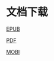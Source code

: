 # 文档下载

[EPUB](https://raw.githubusercontent.com/liyb93/StudySource/gh-pages/books/book.epub)

[PDF](https://raw.githubusercontent.com/liyb93/StudySource/gh-pages/books/book.pdf)

[MOBI](https://raw.githubusercontent.com/liyb93/StudySource/gh-pages/books/book.mobi)